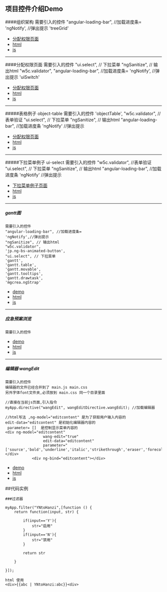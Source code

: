 ## 项目控件介绍Demo



####组织架构 
    需要引入的控件
    "angular-loading-bar", //加载进度条=
    'ngNotify', //弹出提示
    'treeGrid'
* [分配权限页面](http://liaohui1080.github.io/dongjiakou/liaohuiCeshi/app/html/组织架构/组织架构.html)
* [html](liaohuiCeshi/app/html/组织架构)
* [js](liaohuiCeshi/app/js/controller/组织架构)

---

####分配权限页面 
    需要引入的控件
    "ui.select", // 下拉菜单
    "ngSanitize", // 输出html
    "w5c.validator",
    "angular-loading-bar", //加载进度条=
    'ngNotify', //弹出提示
    'uiSwitch' 
* [分配权限页面](http://liaohui1080.github.io/dongjiakou/liaohuiCeshi/app/html/分配权限/分配权限.html)
* [html](liaohuiCeshi/app/html/分配权限)
* [js](liaohuiCeshi/app/js/controller/分配权限)
 
---  
    
#####表格例子 object-table
    需要引入的控件
    'objectTable',
    "w5c.validator", //表单验证
    "ui.select", // 下拉菜单
    "ngSanitize", // 输出html
    "angular-loading-bar", //加载进度条
    'ngNotify' //弹出提示
* [分配权限页面](http://liaohui1080.github.io/dongjiakou/liaohuiCeshi/app/html/表格列子object_table/index.html)
* [html](liaohuiCeshi/app/html/表格列子object_table)
* [js](liaohuiCeshi/app/js/controller/表格列子object_table)

---

#####下拉菜单例子 ui-select
    需要引入的控件
    "w5c.validator", //表单验证
    "ui.select", // 下拉菜单
    "ngSanitize", // 输出html
    "angular-loading-bar", //加载进度条
    'ngNotify' //弹出提示
* [下拉菜单例子页面](http://liaohui1080.github.io/dongjiakou/liaohuiCeshi/app/html/下拉菜单select/index.html)
* [html](liaohuiCeshi/app/html/下拉菜单select)
* [js](liaohuiCeshi/app/js/controller/下拉菜单select)

---

##### gantt图 
    需要引入的控件
    "angular-loading-bar", //加载进度条=
    'ngNotify',//弹出提示
    "ngSanitize", // 输出html
    "w5c.validator",
    'jp.ng-bs-animated-button',
    "ui.select", // 下拉菜单
    'gantt',
    'gantt.table',
    'gantt.movable',
    'gantt.tooltips',
    'gantt.drawtask',
    'mgcrea.ngStrap'
* [demo](http://liaohui1080.github.io/dongjiakou/liaohuiCeshi/app/html/日历rili)
* [html](liaohuiCeshi/app/html/日历rili)
* [js](liaohuiCeshi/app/js/controller/日历rili)

---

##### 应急预案浏览
    需要引入的控件
   
* [demo](http://liaohui1080.github.io/dongjiakou/liaohuiCeshi/app/html/应急预案浏览)
* [html](liaohuiCeshi/app/html/应急预案浏览)
* [js](liaohuiCeshi/app/js/controller/应急预案浏览)


---

##### 编辑器 wangEdit
    需要引入的控件
    编辑器的文件已经合并到了 main.js main.css
    另外字体font文件夹,必须放到 main.css 同一个目录里面
    
    //直接在当前js页面,引入指令
    myApp.directive("wangEdit", wangEditDirective.wangEdit); //加载编辑器
    
    //html写法 ,ng-model="editcontent" 是为了获取用户输入内容的
    edit-data="editcontent" 是初始化编辑器内容的
     parameter= []  是控制显示菜单内容的
    <div ng-model="editcontent"
                     wang-edit="true"
                     edit-data="editcontent"
                     parameter="['source','bold','underline','italic','strikethrough','eraser','forecolor','bgcolor']"></div>
                <div ng-bind="editcontent"></div>
    
   
* [demo](http://liaohui1080.github.io/dongjiakou/liaohuiCeshi/app/html/编辑器)
* [html](liaohuiCeshi/app/html/编辑器)
* [js](liaohuiCeshi/app/js/controller/编辑器)

##代码实例

    ###过滤器
    
    myApp.filter("YNtoHanzi",[function () {
        return function(input, str) {
    
            if(input=='Y'){
                str="启用"
            }
            if(input=='N'){
                str="禁用"
            }
    
            return str
    
        }
    
    }]);
    
    html 使用
    <div>{{abc | YNtoHanzi:abc}}<div>
